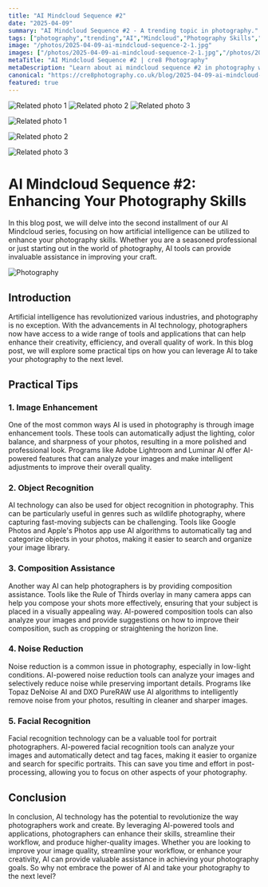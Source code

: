 ```yaml
---
title: "AI Mindcloud Sequence #2"
date: "2025-04-09"
summary: "AI Mindcloud Sequence #2 - A trending topic in photography."
tags: ["photography","trending","AI","Mindcloud","Photography Skills","Artificial Intelligence","Image Enhancement","Object Recognition","Composition Assistance","Noise Reduction","Facial Recognition"]
image: "/photos/2025-04-09-ai-mindcloud-sequence-2-1.jpg"
images: ["/photos/2025-04-09-ai-mindcloud-sequence-2-1.jpg","/photos/2025-04-09-ai-mindcloud-sequence-2-2.jpg","/photos/2025-04-09-ai-mindcloud-sequence-2-3.jpg"]
metaTitle: "AI Mindcloud Sequence #2 | cre8 Photography"
metaDescription: "Learn about ai mindcloud sequence #2 in photography with practical tips and insights."
canonical: "https://cre8photography.co.uk/blog/2025-04-09-ai-mindcloud-sequence-2"
featured: true
---
```


<!-- Gallery as HTML -->

<div class="grid grid-cols-1 sm:grid-cols-2 md:grid-cols-3 gap-4">
  <img src="/photos/2025-04-09-ai-mindcloud-sequence-2-1.jpg" alt="Related photo 1" class="w-full rounded-lg" />
<img src="/photos/2025-04-09-ai-mindcloud-sequence-2-2.jpg" alt="Related photo 2" class="w-full rounded-lg" />
<img src="/photos/2025-04-09-ai-mindcloud-sequence-2-3.jpg" alt="Related photo 3" class="w-full rounded-lg" />
</div>


<!-- Gallery as Markdown -->
![Related photo 1](/photos/2025-04-09-ai-mindcloud-sequence-2-1.jpg)


![Related photo 2](/photos/2025-04-09-ai-mindcloud-sequence-2-2.jpg)


![Related photo 3](/photos/2025-04-09-ai-mindcloud-sequence-2-3.jpg)



# AI Mindcloud Sequence #2: Enhancing Your Photography Skills

In this blog post, we will delve into the second installment of our AI Mindcloud series, focusing on how artificial intelligence can be utilized to enhance your photography skills. Whether you are a seasoned professional or just starting out in the world of photography, AI tools can provide invaluable assistance in improving your craft.

![Photography](/path/to/image)

## Introduction
Artificial intelligence has revolutionized various industries, and photography is no exception. With the advancements in AI technology, photographers now have access to a wide range of tools and applications that can help enhance their creativity, efficiency, and overall quality of work. In this blog post, we will explore some practical tips on how you can leverage AI to take your photography to the next level.

## Practical Tips
### 1. Image Enhancement
One of the most common ways AI is used in photography is through image enhancement tools. These tools can automatically adjust the lighting, color balance, and sharpness of your photos, resulting in a more polished and professional look. Programs like Adobe Lightroom and Luminar AI offer AI-powered features that can analyze your images and make intelligent adjustments to improve their overall quality.

### 2. Object Recognition
AI technology can also be used for object recognition in photography. This can be particularly useful in genres such as wildlife photography, where capturing fast-moving subjects can be challenging. Tools like Google Photos and Apple's Photos app use AI algorithms to automatically tag and categorize objects in your photos, making it easier to search and organize your image library.

### 3. Composition Assistance
Another way AI can help photographers is by providing composition assistance. Tools like the Rule of Thirds overlay in many camera apps can help you compose your shots more effectively, ensuring that your subject is placed in a visually appealing way. AI-powered composition tools can also analyze your images and provide suggestions on how to improve their composition, such as cropping or straightening the horizon line.

### 4. Noise Reduction
Noise reduction is a common issue in photography, especially in low-light conditions. AI-powered noise reduction tools can analyze your images and selectively reduce noise while preserving important details. Programs like Topaz DeNoise AI and DXO PureRAW use AI algorithms to intelligently remove noise from your photos, resulting in cleaner and sharper images.

### 5. Facial Recognition
Facial recognition technology can be a valuable tool for portrait photographers. AI-powered facial recognition tools can analyze your images and automatically detect and tag faces, making it easier to organize and search for specific portraits. This can save you time and effort in post-processing, allowing you to focus on other aspects of your photography.

## Conclusion
In conclusion, AI technology has the potential to revolutionize the way photographers work and create. By leveraging AI-powered tools and applications, photographers can enhance their skills, streamline their workflow, and produce higher-quality images. Whether you are looking to improve your image quality, streamline your workflow, or enhance your creativity, AI can provide valuable assistance in achieving your photography goals. So why not embrace the power of AI and take your photography to the next level?

